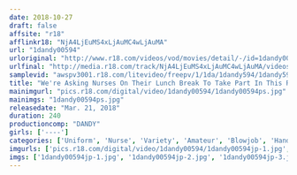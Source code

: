 ```yaml
---
date: 2018-10-27
draft: false
affsite: "r18"
afflinkr18: "NjA4LjEuMS4xLjAuMC4wLjAuMA"
url: "1dandy00594"
urloriginal: "http://www.r18.com/videos/vod/movies/detail/-/id=1dandy00594"
urlfinal: "http://media.r18.com/track/NjA4LjEuMS4xLjAuMC4wLjAuMA/videos/vod/movies/detail/-/id=1dandy00594"
samplevid: "awspv3001.r18.com/litevideo/freepv/1/1da/1dandy594/1dandy594_dmb_w.mp4"
title: "We're Asking Nurses On Their Lunch Break To Take Part In This Report! Would You Please Show Us How You Wash Your Male Patients? These Naive Nurses Had No Idea That This Was A Rude And Crude AV Shoot... When She Starts To Wash These Private Parts, Will This Angel In White End Up Having Sex Too? vol. 1"
mainimgurl: "pics.r18.com/digital/video/1dandy00594/1dandy00594ps.jpg"
mainimgs: "1dandy00594ps.jpg"
releasedate: "Mar. 21, 2018"
duration: 240
productioncomp: "DANDY"
girls: ['----']
categories: ['Uniform', 'Nurse', 'Variety', 'Amateur', 'Blowjob', 'Handjob', 'Over 4 Hours', 'Hi-Def']
imgurls: ['pics.r18.com/digital/video/1dandy00594/1dandy00594jp-1.jpg', 'pics.r18.com/digital/video/1dandy00594/1dandy00594jp-2.jpg', 'pics.r18.com/digital/video/1dandy00594/1dandy00594jp-3.jpg', 'pics.r18.com/digital/video/1dandy00594/1dandy00594jp-4.jpg', 'pics.r18.com/digital/video/1dandy00594/1dandy00594jp-5.jpg', 'pics.r18.com/digital/video/1dandy00594/1dandy00594jp-6.jpg', 'pics.r18.com/digital/video/1dandy00594/1dandy00594jp-7.jpg', 'pics.r18.com/digital/video/1dandy00594/1dandy00594jp-8.jpg', 'pics.r18.com/digital/video/1dandy00594/1dandy00594jp-9.jpg', 'pics.r18.com/digital/video/1dandy00594/1dandy00594jp-10.jpg', 'pics.r18.com/digital/video/1dandy00594/1dandy00594jp-11.jpg', 'pics.r18.com/digital/video/1dandy00594/1dandy00594jp-12.jpg', 'pics.r18.com/digital/video/1dandy00594/1dandy00594jp-13.jpg', 'pics.r18.com/digital/video/1dandy00594/1dandy00594jp-14.jpg', 'pics.r18.com/digital/video/1dandy00594/1dandy00594jp-15.jpg', 'pics.r18.com/digital/video/1dandy00594/1dandy00594jp-16.jpg', 'pics.r18.com/digital/video/1dandy00594/1dandy00594jp-17.jpg', 'pics.r18.com/digital/video/1dandy00594/1dandy00594jp-18.jpg', 'pics.r18.com/digital/video/1dandy00594/1dandy00594jp-19.jpg', 'pics.r18.com/digital/video/1dandy00594/1dandy00594jp-20.jpg']
imgs: ['1dandy00594jp-1.jpg', '1dandy00594jp-2.jpg', '1dandy00594jp-3.jpg', '1dandy00594jp-4.jpg', '1dandy00594jp-5.jpg', '1dandy00594jp-6.jpg', '1dandy00594jp-7.jpg', '1dandy00594jp-8.jpg', '1dandy00594jp-9.jpg', '1dandy00594jp-10.jpg', '1dandy00594jp-11.jpg', '1dandy00594jp-12.jpg', '1dandy00594jp-13.jpg', '1dandy00594jp-14.jpg', '1dandy00594jp-15.jpg', '1dandy00594jp-16.jpg', '1dandy00594jp-17.jpg', '1dandy00594jp-18.jpg', '1dandy00594jp-19.jpg', '1dandy00594jp-20.jpg']
---
```


